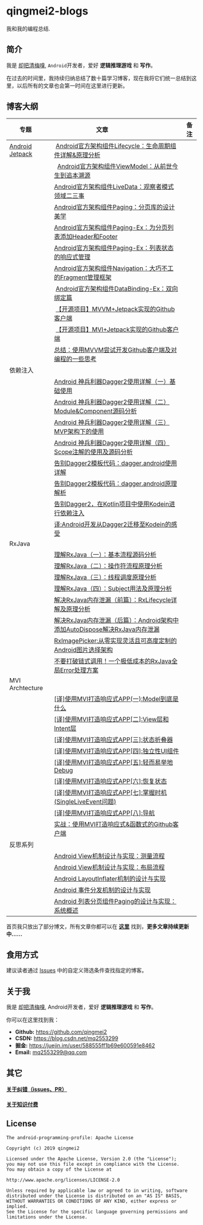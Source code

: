 # qingmei2-blogs

我和我的编程总结.

## 简介

我是 [却把清梅嗅](https://github.com/qingmei2), `Android`开发者，爱好 **逻辑推理游戏** 和 **写作**。

在过去的时间里，我持续归纳总结了数十篇学习博客，现在我将它们统一总结到这里，以后所有的文章也会第一时间在这里进行更新。

## 博客大纲

|专题       |文章                   |备注|
| ----                                                          | -----           | ------- |
| [Android Jetpack](https://github.com/qingmei2/android-programming-profile/issues?q=is%3Aopen+is%3Aissue+label%3A%22Android+Jetpack%22) |  [Android官方架构组件Lifecycle：生命周期组件详解&原理分析](https://juejin.im/post/5c53beaf51882562e27e5ad9)   |   |
|  |   [Android官方架构组件ViewModel：从前世今生到追本溯源](https://juejin.im/post/5c047fd3e51d45666017ff86)  |   |
|  | [Android官方架构组件LiveData：观察者模式领域二三事](https://juejin.im/post/5c25753af265da61561f5335)  |   |
|  | [Android官方架构组件Paging：分页库的设计美学](https://juejin.im/post/5c53ad9e6fb9a049eb3c5cfd)  |   |
|  | [Android官方架构组件Paging-Ex：为分页列表添加Header和Footer](https://juejin.im/post/5caa0052f265da24ea7d3c2c)  |   |
|  | [Android官方架构组件Paging-Ex：列表状态的响应式管理](https://juejin.im/post/5ce6ba09e51d4555e372a562)  |   |
|  | [Android官方架构组件Navigation：大巧不工的Fragment管理框架](https://juejin.im/post/5c53be3951882562d27416c6)    |   |
|  |  [Android官方架构组件DataBinding-Ex：双向绑定篇](https://juejin.im/post/5c3e04b7f265da611b589574)   |   |
|  |  [【开源项目】MVVM+Jetpack实现的Github客户端](https://github.com/qingmei2/MVVM-Rhine) |   |
|  |  [【开源项目】MVI+Jetpack实现的Github客户端](https://github.com/qingmei2/MVI-Rhine) |   |
|   |[总结：使用MVVM尝试开发Github客户端及对编程的一些思考](https://juejin.im/post/5be7bbd9f265da61797458cf)|   |
|依赖注入|||
||[ Android 神兵利器Dagger2使用详解（一）基础使用 ](http://www.jianshu.com/p/b40bcd1a9ec9)||
||[ Android 神兵利器Dagger2使用详解（二）Module&Component源码分析](http://www.jianshu.com/p/30d48ddefd30)||
||[ Android 神兵利器Dagger2使用详解（三）MVP架构下的使用](http://www.jianshu.com/p/c46acc3f21ab)||
||[ Android 神兵利器Dagger2使用详解（四）Scope注解的使用及源码分析 ](http://www.jianshu.com/p/caaac320c785)||
||[ 告别Dagger2模板代码：dagger.android使用详解 ](http://www.jianshu.com/p/917bf39cae0d)||
||[ 告别Dagger2模板代码：dagger.android原理解析 ](http://www.jianshu.com/p/d4d62945d9c8)||
||[ 告别Dagger2，在Kotlin项目中使用Kodein进行依赖注入 ](https://www.jianshu.com/p/b0da805f7534)||
||[ 译:Android开发从Dagger2迁移至Kodein的感受  ](https://www.jianshu.com/p/e5eef49570b9)||
|RxJava|||
||[ 理解RxJava（一）：基本流程源码分析 ](https://www.jianshu.com/p/7fce2955f2db)||
||[ 理解RxJava（二）：操作符流程原理分析 ](https://www.jianshu.com/p/0a28428e734d)||
||[ 理解RxJava（三）：线程调度原理分析 ](https://www.jianshu.com/p/9e3930fbcb26)||
||[ 理解RxJava（四）：Subject用法及原理分析 ](https://www.jianshu.com/p/d7efc29ec9d3)||
||[ 解决RxJava内存泄漏（前篇）：RxLifecycle详解及原理分析 ](https://www.jianshu.com/p/8311410de676)||
||[ 解决RxJava内存泄漏（后篇）：Android架构中添加AutoDispose解决RxJava内存泄漏 ](https://www.jianshu.com/p/8490d9383ba5)||
||[ RxImagePicker:从零实现灵活且可高度定制的Android图片选择架构](https://www.jianshu.com/p/fecf3a13e615)||
||[ 不要打破链式调用！一个极低成本的RxJava全局Error处理方案 ](https://www.jianshu.com/p/eb10d6e40c4b)||
|MVI Archtecture|||
||[[译]使用MVI打造响应式APP(一):Model到底是什么](https://juejin.im/post/5c7c0471e51d455ff14bae0c)||
||[[译]使用MVI打造响应式APP[二]:View层和Intent层](https://juejin.im/post/5c8520eb6fb9a04a0441d804)  ||
||[[译]使用MVI打造响应式APP[三]:状态折叠器](https://juejin.im/post/5c8904015188251251356945)  ||
||[[译]使用MVI打造响应式APP[四]:独立性UI组件](https://juejin.im/post/5c8b38476fb9a049b222c365)  ||
||[[译]使用MVI打造响应式APP[五]:轻而易举地Debug](https://juejin.im/post/5c8e55eaf265da68126b1d9d)||
||[[译]使用MVI打造响应式APP[六]:恢复状态](https://juejin.im/post/5c92cce0e51d451b893ff7b6)||
||[[译]使用MVI打造响应式APP[七]:掌握时机(SingleLiveEvent问题)](https://juejin.im/post/5c95f2145188252d7a5c5864)||
||[[译]使用MVI打造响应式APP[八]:导航](https://juejin.im/post/5c9713285188252dab3ec273)  ||
||[实战：使用MVI打造响应式&函数式的Github客户端](https://github.com/qingmei2/MVI-Rhine)||
|反思系列|||
||[Android View机制设计与实现：测量流程](https://github.com/qingmei2/android-programming-profile/blob/master/src/%E5%8F%8D%E6%80%9D%E7%B3%BB%E5%88%97/View/%E5%8F%8D%E6%80%9D%7CAndroid%20View%E6%9C%BA%E5%88%B6%E8%AE%BE%E8%AE%A1%E4%B8%8E%E5%AE%9E%E7%8E%B0%EF%BC%9A%E6%B5%8B%E9%87%8F%E6%B5%81%E7%A8%8B.md)  ||
||[Android View机制设计与实现：布局流程](https://github.com/qingmei2/android-programming-profile/blob/master/src/反思系列/View/反思%7CAndroid%20View机制设计与实现：布局流程.md)||
||[Android LayoutInflater机制的设计与实现](https://github.com/qingmei2/android-programming-profile/blob/master/src/反思系列/Activity/LayoutInflater/反思%7CAndroid%20LayoutInflater的设计与实现.md)||
||[Android 事件分发机制的设计与实现](https://github.com/qingmei2/android-programming-profile/blob/master/src/%E5%8F%8D%E6%80%9D%E7%B3%BB%E5%88%97/View/%E5%8F%8D%E6%80%9D%7CAndroid%20%E4%BA%8B%E4%BB%B6%E5%88%86%E5%8F%91%E6%9C%BA%E5%88%B6%E7%9A%84%E8%AE%BE%E8%AE%A1%E4%B8%8E%E5%AE%9E%E7%8E%B0.md)||
||[Android 列表分页组件Paging的设计与实现：系统概述](https://github.com/qingmei2/blogs/issues/30)||


首页我只放出了部分博文，所有文章你都可以在 **[这里](https://github.com/qingmei2/Programming-life/tree/master/src)** 找到，**更多文章持续更新中......**

## 食用方式

建议读者通过 [Issues](https://github.com/qingmei2/android-programming-profile/issues) 中的自定义筛选条件查找指定的博客。

## 关于我

我是 [却把清梅嗅](https://github.com/qingmei2), Android开发者，爱好 **逻辑推理游戏** 和 **写作**。

你可以在这里找到我：

* **Github:** https://github.com/qingmei2  
* **CSDN:**   https://blog.csdn.net/mq2553299  
* **掘金:**   https://juejin.im/user/588555ff1b69e600591e8462  
* **Email:**  mq2553299@qq.com  

## 其它

#### [关于纠错（issues、PR）](https://github.com/qingmei2/Programming-life/blob/master/error_collection.md)

#### [关于知识付费](https://github.com/qingmei2/Programming-life/blob/master/appreciation.md)

## License

    The android-programming-profile: Apache License

    Copyright (c) 2019 qingmei2

    Licensed under the Apache License, Version 2.0 (the "License");
    you may not use this file except in compliance with the License.
    You may obtain a copy of the License at

    http://www.apache.org/licenses/LICENSE-2.0

    Unless required by applicable law or agreed to in writing, software
    distributed under the License is distributed on an "AS IS" BASIS,
    WITHOUT WARRANTIES OR CONDITIONS OF ANY KIND, either express or implied.
    See the License for the specific language governing permissions and
    limitations under the License.
